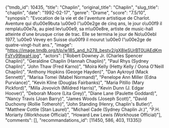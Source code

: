 {"tmdb_id": 10435, "title": "Chaplin", "original_title": "Chaplin", "slug_title": "chaplin", "date": "1992-02-17", "genre": "Drame", "score": "7.5/10", "synopsis": "Evocation de la vie et de l'aventure artistique de Charlot. Aventure qui d\u00e9buta \u00e0 l'\u00e2ge de cinq ans, le jour o\u00f9 il rempla\u00e7a, au pied lev\u00e9, sa m\u00e8re, artiste de music-hall atteinte d'une brusque crise de trac. Elle se termina le jour de No\u00ebl 1977, \u00e0 Vevey en Suisse o\u00f9 il mourut \u00e0 l'\u00e2ge de quatre-vingt-huit ans.", "image": "https://image.tmdb.org/t/p/w185_and_h278_bestv2/gX8leSUrBT0UAEdKmFsYy99lwaH.jpg", "actors": ["Robert Downey Jr. (Charles Spencer Chaplin)", "Geraldine Chaplin (Hannah Chaplin)", "Paul Rhys (Sydney Chaplin)", "John Thaw (Fred Karno)", "Moira Kelly (Hetty Kelly / Oona O'Neill Chaplin)", "Anthony Hopkins (George Hayden)", "Dan Aykroyd (Mack Sennett)", "Marisa Tomei (Mabel Normand)", "Penelope Ann Miller (Edna Purviance)", "Kevin Kline (Douglas Fairbanks)", "Maria Pitillo (Mary Pickford)", "Milla Jovovich (Mildred Harris)", "Kevin Dunn (J. Edgar Hoover)", "Deborah Moore (Lita Grey)", "Diane Lane (Paulette Goddard)", "Nancy Travis (Joan Barry)", "James Woods (Joseph Scott)", "David Duchovny (Rollie Totheroh)", "John Standing (Henry, Chaplin's Butler)", "Matthew Cottle (Stan Laurel)", "Michael Cade (Sydney Chaplin Jr.)", "P.H. Moriarty (Workhouse Official)", "Howard Lew Lewis (Workhouse Official)"], "comments": [], "recommandations_id": [11450, 586, 403, 11335]}